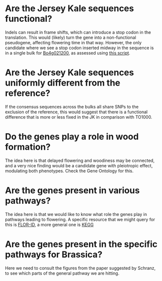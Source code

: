 # Are the Jersey Kale sequences functional?

Indels can result in frame shifts, which can introduce a 
stop codon in the translation. This would (likely) turn
the gene into a non-functional pseudogene, affecting
flowering time in that way. However, the only candidate where we 
see a stop codon inserted midway in the sequence is in
a single bulk for [Bo4g021200](Bo4g021200/group-5-NF.fasta), as 
assessed using [this script](../../script/pseudo_gene.pl).

# Are the Jersey Kale sequences uniformly different from the reference?

If the consensus sequences across the bulks all share SNPs
to the exclusion of the reference, this would suggest that 
there is a functional difference that is more or less fixed
in the JK in comparison with TO1000.

# Do the genes play a role in wood formation?

The idea here is that delayed flowering and woodiness may
be connected, and a very nice finding would be a candidate
gene with pleiotropic effect, modulating both phenotypes.
Check the Gene Ontology for this.

# Are the genes present in various pathways?

The idea here is that we would like to know what role the
genes play in pathways leading to flowering. A specific
resource that we might query for this is
[FLOR-ID](http://www.phytosystems.ulg.ac.be/florid/), a
more general one is
[KEGG](https://www.genome.jp/kegg/pathway.html)

# Are the genes present in the specific pathways for Brassica?

Here we need to consult the figures from the paper suggested
by Schranz, to see which parts of the general pathway we
are hitting.
